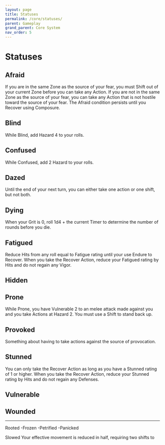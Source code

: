```yaml
---
layout: page
title: Statuses
permalink: /core/statuses/
parent: Gameplay
grand_parent: Core System
nav_order: 5
---
```



# Statuses

## Afraid
If you are in the same Zone as the source of your fear, you must Shift out of your current Zone before you can take any Action.  If you are not in the same Zone as the source of your fear, you can take any Action that is not hostile toward the source of your fear.  The Afraid condition persists until you Recover using Composure.

## Blind
While Blind, add Hazard 4 to your rolls.

## Confused
While Confused, add 2 Hazard to your rolls.

## Dazed
Until the end of your next turn, you can either take one action or one shift, but not both.

## Dying
When your Grit is 0, roll 1d4 + the current Timer to determine the number of rounds before you die.

## Fatigued
Reduce Hits from any roll equal to Fatigue rating until your use Endure to Recover.  When you take the Recover Action, reduce your Fatigued rating by Hits and do not regain any Vigor.

## Hidden

## Prone
While Prone, you have Vulnerable 2 to an melee attack made against you and you take Actions at Hazard 2.  You must use a Shift to stand back up.

## Provoked
Something about having to take actions against the source of provocation.

## Stunned
You can only take the Recover Action as long as you have a Stunned rating of 1 or higher.  When you take the Recover Action, reduce your Stunned rating by Hits and do not regain any Defenses.

## Vulnerable


## Wounded

<hr>

Rooted
-Frozen
-Petrified
-Panicked


Slowed
Your effective movement is reduced in half, requiring two shifts to 